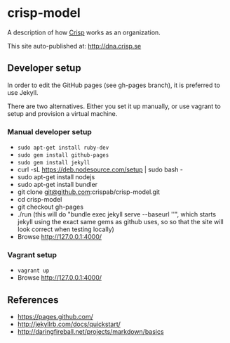 # crisp-model

A description of how [Crisp](http://www.crisp.se) works as an organization.

This site auto-published at: http://dna.crisp.se

## Developer setup

In order to edit the GitHub pages (see gh-pages branch), it is preferred to use Jekyll.

There are two alternatives. Either you set it up manually, or use vagrant to setup and provision a virtual machine.

### Manual developer setup

* `sudo apt-get install ruby-dev`
* `sudo gem install github-pages`
* `sudo gem install jekyll`
* curl -sL https://deb.nodesource.com/setup | sudo bash -
* sudo apt-get install nodejs
* sudo apt-get install bundler
* git clone git@github.com:crispab/crisp-model.git
* cd crisp-model
* git checkout gh-pages
* ./run
   (this will do "bundle exec jekyll serve --baseurl ''", which starts jekyll using the exact same gems as github uses, so so that the site will look correct when testing locally)
* Browse http://127.0.0.1:4000/

### Vagrant setup
* `vagrant up`
* Browse http://127.0.0.1:4000/

## References
* https://pages.github.com/
* http://jekyllrb.com/docs/quickstart/
* http://daringfireball.net/projects/markdown/basics
